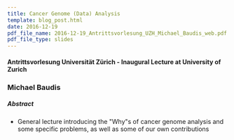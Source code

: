 ```yaml
---
title: Cancer Genome (Data) Analysis
template: blog_post.html 
date: 2016-12-19
pdf_file_name: 2016-12-19_Antrittsvorlesung_UZH_Michael_Baudis_web.pdf
pdf_file_type: slides
---
```


#### Antrittsvorlesung Universität Zürich - Inaugural Lecture at University of Zurich
### Michael Baudis

##### Abstract

* General lecture introducing the "Why"s of cancer genome analysis and some specific problems, as well as some of our own contributions